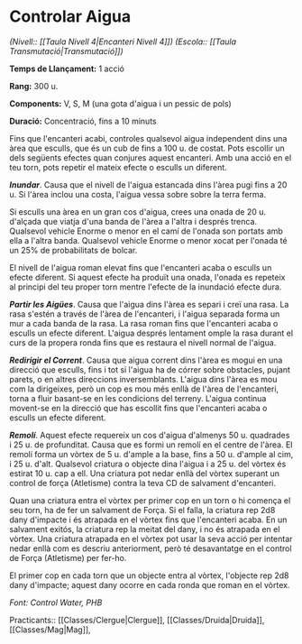 # Controlar Aigua

*(Nivell:: [[Taula Nivell 4|Encanteri Nivell 4]]) (Escola:: [[Taula Transmutació|Transmutació]])*

**Temps de Llançament:** 1 acció

**Rang:** 300 u.

**Components:** V, S, M (una gota d'aigua i un pessic de pols)

**Duració:** Concentració, fins a 10 minuts

Fins que l'encanteri acabi, controles qualsevol aigua independent dins una àrea que esculls, que és un cub de fins a 100 u. de costat. Pots escollir un dels següents efectes quan conjures aquest encanteri. Amb una acció en el teu torn, pots repetir el mateix efecte o esculls un diferent.

***Inundar***. Causa que el nivell de l'aigua estancada dins l'àrea pugi fins a 20 u. Si l'àrea inclou una costa, l'aigua vessa sobre sobre la terra ferma.

Si esculls una àrea en un gran cos d'aigua, crees una onada de 20 u. d'alçada que viatja d'una banda de l'àrea a l'altra i després trenca. Qualsevol vehicle Enorme o menor en el camí de l'onada son portats  amb ella a l'altra banda. Qualsevol vehicle Enorme o menor xocat per l'onada té un 25% de probabilitats de bolcar.

El nivell de l'aigua roman elevat fins que l'encanteri acaba o esculls un efecte diferent. Si aquest efecte ha produït una onada, l'onada es repeteix al principi del teu proper torn mentre l'efecte de la inundació efecte dura.

***Partir les Aigües***. Causa que l'aigua dins l'àrea es separi i creï una rasa. La rasa s'estén a través de l'àrea de l'encanteri, i l'aigua separada forma un mur a cada banda de la rasa. La rasa roman fins que l'encanteri acaba o esculls un efecte diferent. L'aigua després lentament omple la rasa durant el curs de la propera ronda fins que es restaura el nivell normal de l'aigua.

***Redirigir el Corrent***. Causa que aigua corrent dins l'àrea es mogui en una direcció que esculls, fins i tot si l'aigua ha de córrer sobre obstacles, pujant parets, o en altres direccions inversemblants. L'aigua dins l'àrea es mou com la dirigeixes, però un cop es mou més enllà de l'àrea de l'encanteri, torna a fluir basant-se en les condicions del terreny. L'aigua continua movent-se en la direcció que has escollit fins que l'encanteri acaba o esculls un efecte diferent.

***Remolí***. Aquest efecte requereix un cos d'aigua d'almenys 50 u. quadrades i 25 u. de profunditat. Causa que es formi un remolí en el centre de l'àrea. El remolí forma un vòrtex de 5 u. d'ample a la base, fins a 50 u. d'ample al cim, i 25 u. d'alt. Qualsevol criatura o objecte dina l'aigua i a 25 u. del vòrtex és estirat 10 u. cap a ell. Una criatura pot nedar enllà del vòrtex superant un control de força (Atletisme) contra la teva CD de salvament d'encanteri.

Quan una criatura entra el vòrtex per primer cop en un torn o hi comença el seu torn, ha de fer un salvament de Força. Si el falla, la criatura rep 2d8 dany d'impacte i és atrapada en el vòrtex fins que l'encanteri acaba. En un salvament exitós, la criatura rep la meitat del dany, i no és atrapada en el vòrtex. Una criatura atrapada en el vòrtex pot usar la seva acció per intentar nedar enllà com es descriu anteriorment, però té desavantatge en el control de Força (Atletisme) per fer-ho.

El primer cop en cada torn que un objecte entra al vòrtex, l'objecte rep 2d8 dany d'impacte; aquest dany ocorre en cada ronda que roman en el vòrtex.


*Font: Control Water, PHB*



Practicants:: [[Classes/Clergue|Clergue]], [[Classes/Druida|Druida]], [[Classes/Mag|Mag]],